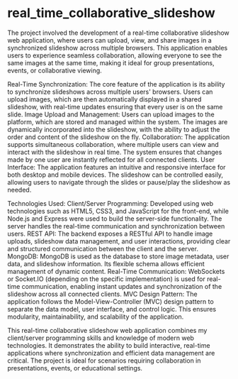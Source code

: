 # real_time_collaborative_slideshow
The project involved the development of a real-time collaborative slideshow web application, where users can upload, view, and share images in a synchronized slideshow across multiple browsers. This application enables users to experience seamless collaboration, allowing everyone to see the same images at the same time, making it ideal for group presentations, events, or collaborative viewing.
 

Real-Time Synchronization: The core feature of the application is its ability to synchronize slideshows across multiple users' browsers. Users can upload images, which are then automatically displayed in a shared slideshow, with real-time updates ensuring that every user is on the same slide.
Image Upload and Management: Users can upload images to the platform, which are stored and managed within the system. The images are dynamically incorporated into the slideshow, with the ability to adjust the order and content of the slideshow on the fly.
Collaboration: The application supports simultaneous collaboration, where multiple users can view and interact with the slideshow in real time. The system ensures that changes made by one user are instantly reflected for all connected clients.
User Interface: The application features an intuitive and responsive interface for both desktop and mobile devices. The slideshow can be controlled easily, allowing users to navigate through the slides or pause/play the slideshow as needed.

Technologies Used:
Client/Server Programming: Developed using web technologies such as HTML5, CSS3, and JavaScript for the front-end, while Node.js and Express were used to build the server-side functionality. The server handles the real-time communication and synchronization between users.
REST API: The backend exposes a RESTful API to handle image uploads, slideshow data management, and user interactions, providing clear and structured communication between the client and the server.
MongoDB: MongoDB is used as the database to store image metadata, user data, and slideshow information. Its flexible schema allows efficient management of dynamic content.
Real-Time Communication: WebSockets or Socket.IO (depending on the specific implementation) is used for real-time communication, enabling instant updates and synchronization of the slideshow across all connected clients.
MVC Design Pattern: The application follows the Model-View-Controller (MVC) design pattern to separate the data model, user interface, and control logic. This ensures modularity, maintainability, and scalability of the application.

 This real-time collaborative slideshow web application combines my client/server programming skills and knowledge of modern web technologies. It demonstrates the ability to build interactive, real-time applications where synchronization and efficient data management are critical. The project is ideal for scenarios requiring collaboration in presentations, events, or educational settings.
